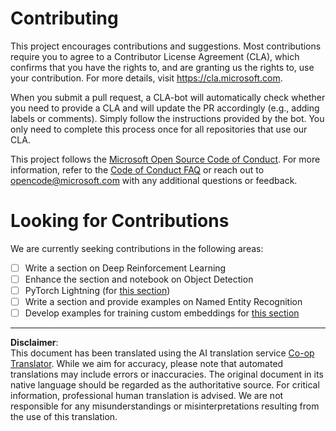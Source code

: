 <!--
CO_OP_TRANSLATOR_METADATA:
{
  "original_hash": "847a587aa1b83f4d00858183ff3ed18a",
  "translation_date": "2025-08-31T18:04:39+00:00",
  "source_file": "etc/CONTRIBUTING.md",
  "language_code": "en"
}
-->
# Contributing

This project encourages contributions and suggestions. Most contributions require you to agree to a Contributor License Agreement (CLA), which confirms that you have the rights to, and are granting us the rights to, use your contribution. For more details, visit https://cla.microsoft.com.

When you submit a pull request, a CLA-bot will automatically check whether you need to provide a CLA and will update the PR accordingly (e.g., adding labels or comments). Simply follow the instructions provided by the bot. You only need to complete this process once for all repositories that use our CLA.

This project follows the [Microsoft Open Source Code of Conduct](https://opensource.microsoft.com/codeofconduct/). For more information, refer to the [Code of Conduct FAQ](https://opensource.microsoft.com/codeofconduct/faq/) or reach out to [opencode@microsoft.com](mailto:opencode@microsoft.com) with any additional questions or feedback.

# Looking for Contributions

We are currently seeking contributions in the following areas:

- [ ] Write a section on Deep Reinforcement Learning
- [ ] Enhance the section and notebook on Object Detection
- [ ] PyTorch Lightning (for [this section](https://github.com/microsoft/AI-For-Beginners/blob/main/3-NeuralNetworks/05-Frameworks/README.md))
- [ ] Write a section and provide examples on Named Entity Recognition
- [ ] Develop examples for training custom embeddings for [this section](https://github.com/microsoft/AI-For-Beginners/tree/main/5-NLP/15-LanguageModeling)

---

**Disclaimer**:  
This document has been translated using the AI translation service [Co-op Translator](https://github.com/Azure/co-op-translator). While we aim for accuracy, please note that automated translations may include errors or inaccuracies. The original document in its native language should be regarded as the authoritative source. For critical information, professional human translation is advised. We are not responsible for any misunderstandings or misinterpretations resulting from the use of this translation.